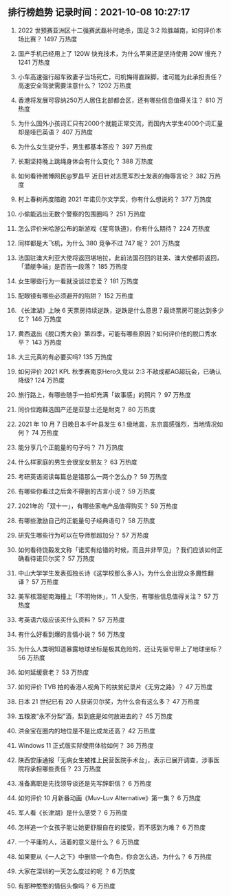 
## 排行榜趋势 记录时间：2021-10-08 10:27:17
  
  1. 2022 世预赛亚洲区十二强赛武磊补时绝杀，国足 3:2 险胜越南，如何评价本场比赛？ 1497 万热度
    
  2. 国产手机已经用上了 120W 快充技术，为什么苹果还是坚持使用 20W 慢充？ 1241 万热度
    
  3. 小车高速强行超车致妻子当场死亡，司机悔得直跺脚，谁可能为此承担责任？高速安全驾驶需要注意什么？ 1202 万热度
    
  4. 香港将发展可容纳250万人居住北部都会区，还有哪些信息值得关注？ 810 万热度
    
  5. 为什么国外小孩词汇只有2000个就能正常交流，而国内大学生4000个词汇量却是哑巴英语？ 407 万热度
    
  6. 为什么女生提分手，男生都基本答应？ 397 万热度
    
  7. 长期坚持晚上跳绳身体会有什么变化？ 388 万热度
    
  8. 如何看待微博网民@罗昌平 近日针对志愿军烈士发表的侮辱言论？ 382 万热度
    
  9. 村上春树再度陪跑 2021 年诺贝尔文学奖，你有什么想说的？ 377 万热度
    
  10. 小偷能逃出无数个警察的包围圈吗？ 251 万热度
    
  11. 怎么评价米哈游公布的新游戏《星穹铁道》，你有什么期待？ 224 万热度
    
  12. 同样都是大飞机，为什么 380 竞争不过 747 呢？ 201 万热度
    
  13. 法国驻澳大利亚大使将返回堪培拉，此前法国召回的驻美、澳大使都将返回，「潜艇争端」是否告一段落？ 185 万热度
    
  14. 女生哪些行为一看就没谈过恋爱？ 181 万热度
    
  15. 配眼镜有哪些必须避开的陷阱？ 152 万热度
    
  16. 《长津湖》上映 6 天票房持续逆跌，逆跌是什么意思？最终票房可能达到多少亿？ 146 万热度
    
  17. 黄西退出《脱口秀大会》第四季，可能有哪些原因？如何评价他的脱口秀水平？ 143 万热度
    
  18. 大三元真的有必要买吗? 135 万热度
    
  19. 如何评价 2021 KPL 秋季赛南京Hero久竞以 2:3 不敌成都AG超玩会，已确认降级? 124 万热度
    
  20. 旅行路上，有哪些随手一拍却充满「故事感」的照片？ 97 万热度
    
  21. 同价位跑鞋选国产还是亚瑟士还是耐克？ 80 万热度
    
  22. 2021 年 10 月 7 日晚日本千叶县发生 6.1 级地震，东京震感强烈，当地情况如何？ 74 万热度
    
  23. 能分享几个正能量的句子吗？ 71 万热度
    
  24. 什么样家庭的男生会很宠女朋友？ 63 万热度
    
  25. 考研英语阅读每篇总是错那么一两个怎么办？ 59 万热度
    
  26. 有哪些你看过之后舍不得删的古言小说？ 59 万热度
    
  27. 2021年的「双十一」，有哪些家电产品值得购买？ 59 万热度
    
  28. 有哪些激励自己的正能量句子经典语句？ 58 万热度
    
  29. 研究生哪些行为可以在导师那超加分？ 57 万热度
    
  30. 如何看待饶毅发文称「诺奖有给错的时候，而且并非罕见」？我们应该如何正确看待诺贝尔奖？ 57 万热度
    
  31. 中山大学学生发表孤独长诗《这学校那么多人》，为什么会出现众多魔性翻译？ 57 万热度
    
  32. 美军核潜艇南海撞上「不明物体」，11 人受伤，有哪些信息值得关注？ 57 万热度
    
  33. 考英语六级应该买什么资料？ 57 万热度
    
  34. 有什么好看到爆的言情小说？ 56 万热度
    
  35. 为什么人类明知道暴露地球坐标是极其危险的，还让先驱号带上了地球坐标？ 56 万热度
    
  36. 如何延缓衰老？ 53 万热度
    
  37. 如何评价 TVB 拍的香港人视角下的扶贫纪录片《无穷之路》？ 47 万热度
    
  38. 日本 21 世纪已有 20 人获诺贝尔奖，为什么会有这么多？ 47 万热度
    
  39. 五粮液“永不分梨”酒，梨到底是如何放进去的？ 45 万热度
    
  40. 洪金宝在圈内的地位是不是比成龙还高？ 42 万热度
    
  41. Windows 11 正式版实际使用体验如何？ 36 万热度
    
  42. 陕西安康通报「无病女生被推上民营医院手术台」，表示已展开调查，涉事医院将承担哪些责任？ 23 万热度
    
  43. 准备离职是先找领导谈还是先写辞职信？ 6 万热度
    
  44. 如何评价 10 月新番动画《Muv-Luv Alternative》第一集？ 6 万热度
    
  45. 军人看《长津湖》是什么感受？ 6 万热度
    
  46. 怎样追一个女孩子能让她更舒服自在的接受，而不感到为难？ 6 万热度
    
  47. 一个平庸的人，活着的意义是什么？ 6 万热度
    
  48. 如果要从《一人之下》中删除一个角色，你会怎么选，为什么？ 6 万热度
    
  49. 大家在深圳的一天怎么度过的呢 ？ 6 万热度
    
  50. 有那种憨憨的情侣头像吗？ 6 万热度
    